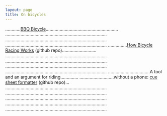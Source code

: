 ```yaml
---
layout: page
title: On bicycles
---
```



............[BBQ Bicycle](https://github.com/grannycart/bbq-bicycle/).........................................................
................................................................................
................................................................................
................................................................................
...............[How Bicycle Racing Works](https://github.com/grannycart/how-bicycle-racing-works) (github repo)...........................
................................................................................
................................................................................
................................................................................
................................................................................
.................................A tool and an argument for riding.............. 
...........................without a phone: [cue sheet formatter](http://github.com/grannycart/cue-sheets/) (github repo)...
................................................................................
................................................................................
................................................................................
................................................................................
................................................................................


